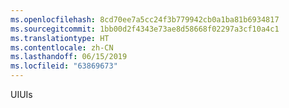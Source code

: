 ```yaml
---
ms.openlocfilehash: 8cd70ee7a5cc24f3b779942cb0a1ba81b6934817
ms.sourcegitcommit: 1bb00d2f4343e73ae8d58668f02297a3cf10a4c1
ms.translationtype: HT
ms.contentlocale: zh-CN
ms.lasthandoff: 06/15/2019
ms.locfileid: "63869673"
---
```

<span data-ttu-id="64f3b-101">UI</span><span class="sxs-lookup"><span data-stu-id="64f3b-101">UIs</span></span>